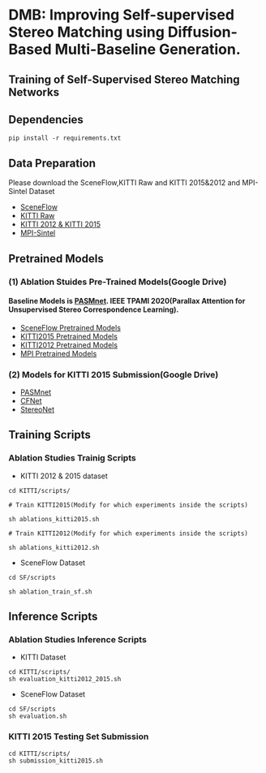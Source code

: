 # DMB: Improving Self-supervised Stereo Matching using Diffusion-Based Multi-Baseline Generation.
## Training of Self-Supervised Stereo Matching Networks

## Dependencies 
```
pip install -r requirements.txt
```  


## Data Preparation  
Please download the SceneFlow,KITTI Raw and KITTI 2015&2012 and MPI-Sintel Dataset 

- [SceneFlow](https://lmb.informatik.uni-freiburg.de/resources/datasets/SceneFlowDatasets.en.html) 
- [KITTI Raw](https://www.cvlibs.net/datasets/kitti/raw_data.php) 
- [KITTI 2012 & KITTI 2015](https://www.cvlibs.net/datasets/kitti/eval_scene_flow.php?benchmark=stereo) 
- [MPI-Sintel](http://sintel.is.tue.mpg.de/) 

## Pretrained Models
### (1) Ablation Stuides Pre-Trained Models(Google Drive)
#### Baseline Models is [PASMnet](https://github.com/The-Learning-And-Vision-Atelier-LAVA/PAM). IEEE TPAMI 2020(Parallax Attention for Unsupervised Stereo Correspondence Learning).  

- [SceneFlow Pretrained Models](https://drive.google.com/drive/folders/1EIit3SgUSAFtTAlmd555CZ0zuZg6ishY?usp=sharing)
- [KITTI2015 Pretrained Models](https://drive.google.com/drive/folders/1lS5kN06nacaGDCGvDLu76uuVGbTUv6id?usp=sharing)
- [KITTI2012 Pretrained Models](https://drive.google.com/drive/folders/1xNiLjIRm0LYGFx-YGehPMSo9V2jA3XNr?usp=sharing)
- [MPI Pretrained Models](https://drive.google.com/drive/folders/1grFP_GOqyAzJqZw3rdm9CkR1avqgMWjN?usp=sharing)  

### (2) Models for KITTI 2015 Submission(Google Drive) 
- [PASMnet](https://drive.google.com/drive/folders/1scRa3TxjeaiOb5HCTdV8g3oy6pz3ENwE?usp=sharing)
- [CFNet](https://drive.google.com/drive/folders/1scRa3TxjeaiOb5HCTdV8g3oy6pz3ENwE?usp=sharing) 
- [StereoNet](https://drive.google.com/drive/folders/1scRa3TxjeaiOb5HCTdV8g3oy6pz3ENwE?usp=sharing)


## Training Scripts

### Ablation Studies Trainig Scripts
- KITTI 2012 & 2015 dataset
```
cd KITTI/scripts/

# Train KITTI2015(Modify for which experiments inside the scripts)  

sh ablations_kitti2015.sh

# Train KITTI2012(Modify for which experiments inside the scripts)  

sh ablations_kitti2012.sh
```
- SceneFlow Dataset
```
cd SF/scripts

sh ablation_train_sf.sh

```


## Inference Scripts


### Ablation Studies Inference Scripts

- KITTI Dataset
```
cd KITTI/scripts/
sh evaluation_kitti2012_2015.sh

```
- SceneFlow Dataset

```
cd SF/scripts
sh evaluation.sh

```

### KITTI 2015 Testing Set Submission  

```
cd KITTI/scripts/
sh submission_kitti2015.sh

```
